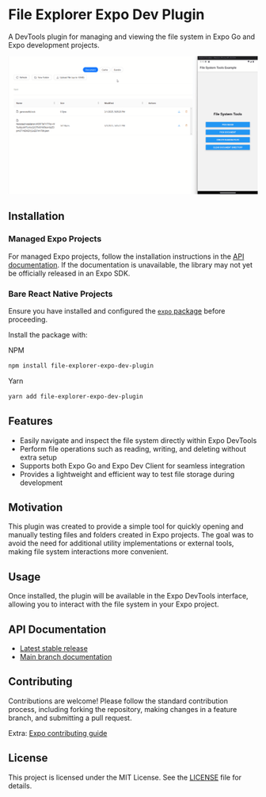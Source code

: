 # File Explorer Expo Dev Plugin

A DevTools plugin for managing and viewing the file system in Expo Go and Expo development projects.

![Demo of file-explorer-expo-dev-plugin](./.github/assets/demo.gif)

## Installation

### Managed Expo Projects

For managed Expo projects, follow the installation instructions in the [API documentation](https://docs.expo.dev/versions/latest/sdk/file-system-dev-plugin/). If the documentation is unavailable, the library may not yet be officially released in an Expo SDK.

### Bare React Native Projects

Ensure you have installed and configured the [`expo` package](https://docs.expo.dev/bare/installing-expo-modules/) before proceeding.

Install the package with:

NPM

```sh
npm install file-explorer-expo-dev-plugin
```

Yarn

```sh
yarn add file-explorer-expo-dev-plugin
```

## Features

- Easily navigate and inspect the file system directly within Expo DevTools
- Perform file operations such as reading, writing, and deleting without extra setup
- Supports both Expo Go and Expo Dev Client for seamless integration
- Provides a lightweight and efficient way to test file storage during development

## Motivation

This plugin was created to provide a simple tool for quickly opening and manually testing files and folders created in Expo projects. The goal was to avoid the need for additional utility implementations or external tools, making file system interactions more convenient.

## Usage

Once installed, the plugin will be available in the Expo DevTools interface, allowing you to interact with the file system in your Expo project.

## API Documentation

- [Latest stable release](https://docs.expo.dev/versions/latest/sdk/file-system-dev-plugin/)
- [Main branch documentation](https://docs.expo.dev/versions/unversioned/sdk/file-system-dev-plugin/)

## Contributing

Contributions are welcome! Please follow the standard contribution process, including forking the repository, making changes in a feature branch, and submitting a pull request.

Extra: [Expo contributing guide](https://github.com/expo/expo#contributing)

## License

This project is licensed under the MIT License. See the [LICENSE](LICENSE) file for details.
